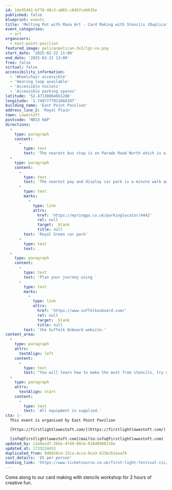 ```yaml
---
id: 14e95441-bf70-40c3-a065-c84b7ce6635e
published: false
blueprint: events
title: 'Melting Pot with Mana Art - Card Making with Stencils (Duplicated)'
event_categories:
  - art
organisers:
  - east-point-pavilion
featured_image: pelicanpelican-3x2/lgc-va.png
start_date: '2025-02-22 11:00'
end_date: '2025-02-22 13:00'
free: false
virtual: false
accessibility_information:
  - 'Wheelchair accessible'
  - 'Hearing loop available'
  - 'Accessible toilets'
  - 'Accessible parking spaces'
latitude: '52.47138864661286'
longitude: '1.7497777921068107'
building_name: 'East Point Pavilion'
address_line_2: 'Royal Plain'
town: Lowestoft
postcode: 'NR33 0AP'
directions:
  -
    type: paragraph
    content:
      -
        type: text
        text: 'The nearest bus stop is on Parade Road North which is a three minute walk from East Point Pavilion. There is a selection of buses which connect us to the town centre for example, No X2, X22 and 109.'
  -
    type: paragraph
    content:
      -
        type: text
        text: 'The nearest pay and display car park is a minute walk away at '
      -
        type: text
        marks:
          -
            type: link
            attrs:
              href: 'https://myringgo.co.uk/parkinglocator/4442'
              rel: null
              target: _blank
              title: null
        text: 'Royal Green car park'
      -
        type: text
        text: .
  -
    type: paragraph
    content:
      -
        type: text
        text: 'Plan your journey using '
      -
        type: text
        marks:
          -
            type: link
            attrs:
              href: 'https://www.suffolkonboard.com/'
              rel: null
              target: _blank
              title: null
        text: 'the Suffolk Onboard website.'
content_area:
  -
    type: paragraph
    attrs:
      textAlign: left
    content:
      -
        type: text
        text: "You will learn how to make the most from stencils, try out lots of different techniques and take home a lovely selection of greetings cards you will be proud of.\_"
  -
    type: paragraph
    attrs:
      textAlign: start
    content:
      -
        type: text
        text: 'All equipment is supplied.'
cta: |-
  This event is organised by East Point Pavilion

  [https://firstlightlowestoft.com/](https://firstlightlowestoft.com/)

  [info@firstlightlowestoft.com](mailto:info@firstlightlowestoft.com)
updated_by: c2a9acd7-26be-4f49-89cb-918d0960210a
updated_at: 1733224453
duplicated_from: 9d6b58c4-15ca-4cca-9ca3-623bcb1eeaf8
cost_details: '£5 per person'
booking_link: 'https://www.ticketsource.co.uk/first-light-festival-cic/melting-pot-with-mana-art-card-making-with-stencils/e-gxgpvx'
---
```

Come along to our card making with stencils workshop for 2 hours of creative fun.